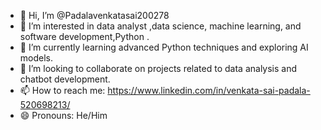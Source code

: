 - 👋 Hi, I’m @Padalavenkatasai200278
- 👀 I’m interested in data analyst ,data science, machine learning, and software development,Python .
- 🌱 I’m currently learning advanced Python techniques and exploring AI models.
- 💞️ I’m looking to collaborate on projects related to data analysis and chatbot development.
- 📫 How to reach me: https://www.linkedin.com/in/venkata-sai-padala-520698213/
- 😄 Pronouns: He/Him



<!---
Padalavenkatasai200278/Padalavenkatasai200278 is a ✨ special ✨ repository because its `README.md` (this file) appears on your GitHub profile.
You can click the Preview link to take a look at your changes.
--->
